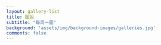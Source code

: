 ```yaml
---
layout: gallery-list
title: 圖說
subtitle: "每周一圖"
background: 'assets/img/background-images/galleries.jpg'
comments: false
---
```

